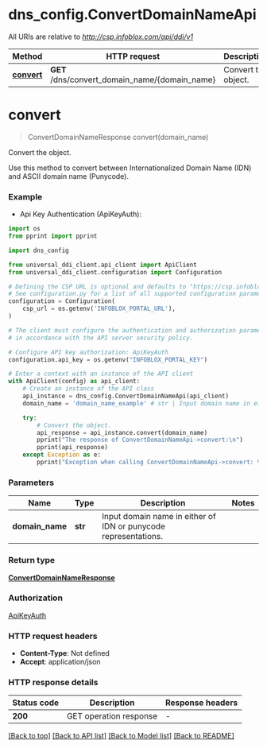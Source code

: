 # dns_config.ConvertDomainNameApi

All URIs are relative to *http://csp.infoblox.com/api/ddi/v1*

Method | HTTP request | Description
------------- | ------------- | -------------
[**convert**](ConvertDomainNameApi.md#convert) | **GET** /dns/convert_domain_name/{domain_name} | Convert the object.


# **convert**
> ConvertDomainNameResponse convert(domain_name)

Convert the object.

Use this method to convert between Internationalized Domain Name (IDN) and ASCII domain name (Punycode).

### Example

* Api Key Authentication (ApiKeyAuth):
```python
import os
from pprint import pprint

import dns_config

from universal_ddi_client.api_client import ApiClient
from universal_ddi_client.configuration import Configuration

# Defining the CSP URL is optional and defaults to "https://csp.infoblox.com"
# See configuration.py for a list of all supported configuration parameters.
configuration = Configuration(
    csp_url = os.getenv('INFOBLOX_PORTAL_URL'),
)

# The client must configure the authentication and authorization parameters
# in accordance with the API server security policy.

# Configure API key authorization: ApiKeyAuth
configuration.api_key = os.getenv("INFOBLOX_PORTAL_KEY")

# Enter a context with an instance of the API client
with ApiClient(config) as api_client:
    # Create an instance of the API class
    api_instance = dns_config.ConvertDomainNameApi(api_client)
    domain_name = 'domain_name_example' # str | Input domain name in either of IDN or punycode representations.

    try:
        # Convert the object.
        api_response = api_instance.convert(domain_name)
        pprint("The response of ConvertDomainNameApi->convert:\n")
        pprint(api_response)
    except Exception as e:
        pprint("Exception when calling ConvertDomainNameApi->convert: %s\n" % e)
```



### Parameters


Name | Type | Description  | Notes
------------- | ------------- | ------------- | -------------
 **domain_name** | **str**| Input domain name in either of IDN or punycode representations. | 

### Return type

[**ConvertDomainNameResponse**](ConvertDomainNameResponse.md)

### Authorization

[ApiKeyAuth](../README.md#ApiKeyAuth)

### HTTP request headers

 - **Content-Type**: Not defined
 - **Accept**: application/json

### HTTP response details

| Status code | Description | Response headers |
|-------------|-------------|------------------|
**200** | GET operation response |  -  |

[[Back to top]](#) [[Back to API list]](../README.md#documentation-for-api-endpoints) [[Back to Model list]](../README.md#documentation-for-models) [[Back to README]](../README.md)

